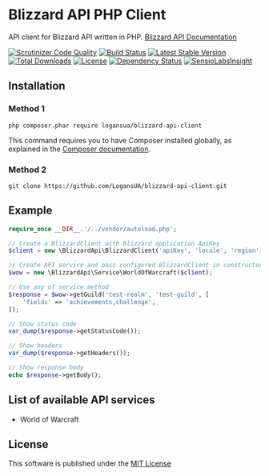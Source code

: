 # Blizzard API PHP Client
API client for Blizzard API written in PHP. [Blizzard API Documentation](https://dev.battle.net/io-docs)

[![Scrutinizer Code Quality](https://scrutinizer-ci.com/g/LogansUA/blizzard-api-client/badges/quality-score.png?b=master)](https://scrutinizer-ci.com/g/LogansUA/blizzard-api-client/?branch=master)
[![Build Status](https://scrutinizer-ci.com/g/LogansUA/blizzard-api-client/badges/build.png?b=master)](https://scrutinizer-ci.com/g/LogansUA/blizzard-api-client/build-status/master)
[![Latest Stable Version](https://poser.pugx.org/logansua/blizzard-api-client/v/stable)](https://packagist.org/packages/logansua/blizzard-api-client)
[![Total Downloads](https://poser.pugx.org/logansua/blizzard-api-client/downloads)](https://packagist.org/packages/logansua/blizzard-api-client)
[![License](https://poser.pugx.org/logansua/blizzard-api-client/license)](https://packagist.org/packages/logansua/blizzard-api-client)
[![Dependency Status](https://www.versioneye.com/user/projects/5503fd1a4a1064f144000002/badge.svg?style=flat)](https://www.versioneye.com/user/projects/5503fd1a4a1064f144000002)
[![SensioLabsInsight](https://insight.sensiolabs.com/projects/b103523d-7f46-4c74-94f9-cf41462b298a/mini.png)](https://insight.sensiolabs.com/projects/b103523d-7f46-4c74-94f9-cf41462b298a)

## Installation
### Method 1
```
php composer.phar require logansua/blizzard-api-client
```
This command requires you to have Composer installed globally, as explained
in the [Composer documentation](https://getcomposer.org/doc/00-intro.md).
### Method 2
```
git clone https://github.com/LogansUA/blizzard-api-client.git
```

## Example
```PHP
require_once __DIR__.'/../vendor/autoload.php';

// Create a BlizzardClient with Blizzard application ApiKey
$client = new \BlizzardApi\BlizzardClient('apiKey', 'locale', 'region');

// Create API service and pass configured BlizzardClient in constructor
$wow = new \BlizzardApi\Service\WorldOfWarcraft($client);

// Use any of service method
$response = $wow->getGuild('test-realm', 'test-guild', [
    'fields' => 'achievements,challenge',
]);

// Show status code
var_dump($response->getStatusCode());

// Show headers
var_dump($response->getHeaders());

// Show response body
echo $response->getBody();
```

## List of available API services
* World of Warcraft

## License
This software is published under the [MIT License](https://github.com/LogansUA/blizzard-api-client/blob/master/LICENSE)
